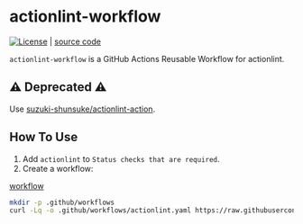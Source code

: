 # actionlint-workflow

[![License](http://img.shields.io/badge/license-mit-blue.svg?style=flat-square)](https://raw.githubusercontent.com/suzuki-shunsuke/actionlint-workflow/main/LICENSE) | [source code](.github/workflows/actionlint.yaml)

`actionlint-workflow` is a GitHub Actions Reusable Workflow for actionlint.

## :warning: Deprecated :warning:

Use [suzuki-shunsuke/actionlint-action](https://github.com/suzuki-shunsuke/actionlint-action).

## How To Use

1. Add `actionlint` to `Status checks that are required`.
2. Create a workflow:

[workflow](.github/workflows/example.yaml)

```sh
mkdir -p .github/workflows
curl -Lq -o .github/workflows/actionlint.yaml https://raw.githubusercontent.com/suzuki-shunsuke/actionlint-workflow/refs/heads/main/.github/workflows/example.yaml
```

